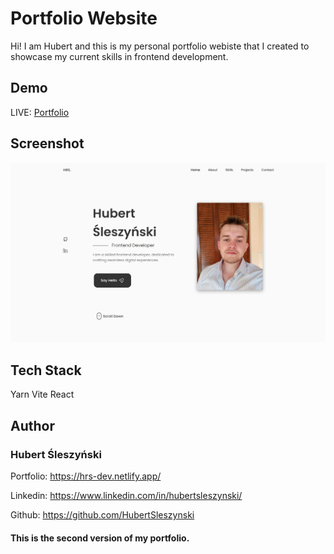 # Portfolio Website

Hi! I am Hubert and this is my personal portfolio webiste that I created to showcase my current skills in frontend development.

## Demo

LIVE: [Portfolio](https://hrs-dev.netlify.app/)

## Screenshot

<img src="src/assets/hrs-dev.netlify.app_.png" width="600">

## Tech Stack

Yarn Vite React

## Author

### Hubert Śleszyński

Portfolio: https://hrs-dev.netlify.app/

Linkedin: https://www.linkedin.com/in/hubertsleszynski/

Github: https://github.com/HubertSleszynski

#### This is the second version of my portfolio.
